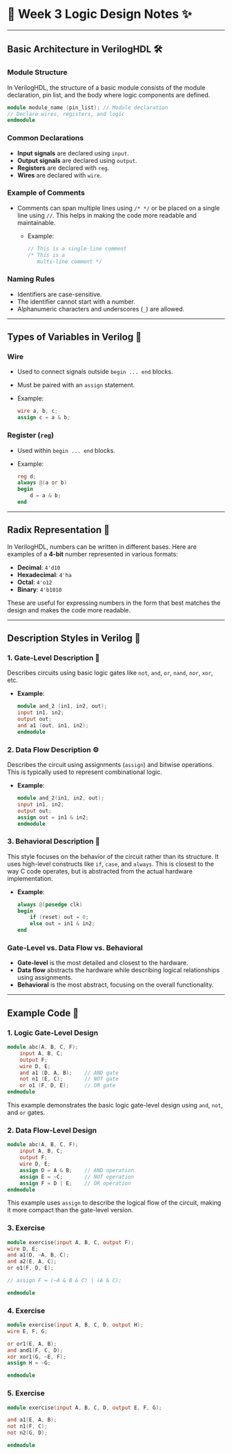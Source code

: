 # 🎨 Week 3 Logic Design Notes ✨

---

## **Basic Architecture in VerilogHDL** 🛠️

### Module Structure

In VerilogHDL, the structure of a basic module consists of the module declaration, pin list, and the body where logic components are defined.

```verilog
module module_name (pin_list); // Module declaration
// Declare wires, registers, and logic
endmodule
```

### Common Declarations

- **Input signals** are declared using `input`.
- **Output signals** are declared using `output`.
- **Registers** are declared with `reg`.
- **Wires** are declared with `wire`.

### Example of Comments

- Comments can span multiple lines using `/* */` or be placed on a single line using `//`. This helps in making the code more readable and maintainable.

  - Example:

    ```verilog
    // This is a single-line comment
    /* This is a
       multi-line comment */
    ```

### Naming Rules

- Identifiers are case-sensitive.
- The identifier cannot start with a number.
- Alphanumeric characters and underscores (`_`) are allowed.

---

## **Types of Variables in Verilog** 📝

### **Wire**

- Used to connect signals outside `begin ... end` blocks.
- Must be paired with an `assign` statement.
- Example:

  ```verilog
  wire a, b, c;
  assign c = a & b;
  ```

### **Register (`reg`)**

- Used within `begin ... end` blocks.
- Example:

  ```verilog
  reg d;
  always @(a or b)
  begin
      d = a & b;
  end
  ```

---

## **Radix Representation** 🔢

In VerilogHDL, numbers can be written in different bases. Here are examples of a **4-bit** number represented in various formats:

- **Decimal**: `4'd10`
- **Hexadecimal**: `4'ha`
- **Octal**: `4'o12`
- **Binary**: `4'b1010`

These are useful for expressing numbers in the form that best matches the design and makes the code more readable.

---

## **Description Styles in Verilog** 🎨

### **1. Gate-Level Description** 🔲

Describes circuits using basic logic gates like `not`, `and`, `or`, `nand`, `nor`, `xor`, etc.

- **Example**:

  ```verilog
  module and_2 (in1, in2, out);
  input in1, in2;
  output out;
  and a1 (out, in1, in2);
  endmodule
  ```

### **2. Data Flow Description** ⚙️

Describes the circuit using assignments (`assign`) and bitwise operations. This is typically used to represent combinational logic.

- **Example**:

  ```verilog
  module and_2(in1, in2, out);
  input in1, in2;
  output out;
  assign out = in1 & in2;
  endmodule
  ```

### **3. Behavioral Description** 🧠

This style focuses on the behavior of the circuit rather than its structure. It uses high-level constructs like `if`, `case`, and `always`. This is closest to the way C code operates, but is abstracted from the actual hardware implementation.

- **Example**:

  ```verilog
  always @(posedge clk)
  begin
      if (reset) out = 0;
      else out = in1 & in2;
  end
  ```

### **Gate-Level vs. Data Flow vs. Behavioral**

- **Gate-level** is the most detailed and closest to the hardware.
- **Data flow** abstracts the hardware while describing logical relationships using assignments.
- **Behavioral** is the most abstract, focusing on the overall functionality.

---

## **Example Code** 🔧

### 1. **Logic Gate-Level Design**

```verilog
module abc(A, B, C, F);
    input A, B, C;
    output F;
    wire D, E;
    and a1 (D, A, B);    // AND gate
    not n1 (E, C);       // NOT gate
    or o1 (F, D, E);     // OR gate
endmodule
```

This example demonstrates the basic logic gate-level design using `and`, `not`, and `or` gates.

### 2. **Data Flow-Level Design**

```verilog
module abc(A, B, C, F);
    input A, B, C;
    output F;
    wire D, E;
    assign D = A & B;    // AND operation
    assign E = ~C;       // NOT operation
    assign F = D | E;    // OR operation
endmodule
```

This example uses `assign` to describe the logical flow of the circuit, making it more compact than the gate-level version.

### 3. Exercise

```verilog
module exercise(input A, B, C, output F);
wire D, E;
and a1(D, ~A, B, C);
and a2(E, A, C);
or o1(F, D, E);

// assign F = (~A & B & C) | (A & C);

endmodule
```

### 4. Exercise

```verilog
module exercise(input A, B, C, D, output H);
wire E, F, G;

or or1(E, A, B);
and and1(F, C, D);
xor xor1(G, ~E, F);
assign H = ~G;

endmodule
```

### 5. Exercise

```verilog
module exercise(input A, B, C, D, output E, F, G);

and a1(E, A, B);
not n1(F, C);
not n2(G, D);

endmodule
```

